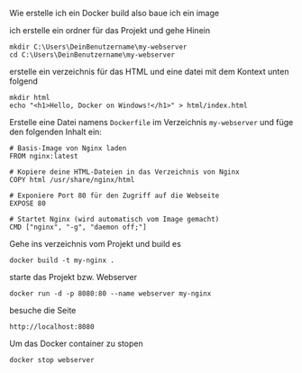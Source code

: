 Wie erstelle ich ein Docker build also baue ich ein image

ich erstelle ein ordner für das Projekt und gehe Hinein

```
mkdir C:\Users\DeinBenutzername\my-webserver
cd C:\Users\DeinBenutzername\my-webserver
```

erstelle ein verzeichnis für das HTML und eine datei mit dem Kontext unten folgend

```
mkdir html
echo "<h1>Hello, Docker on Windows!</h1>" > html/index.html
```

Erstelle eine Datei namens `Dockerfile` im Verzeichnis `my-webserver` und füge den folgenden Inhalt ein:

```
# Basis-Image von Nginx laden
FROM nginx:latest

# Kopiere deine HTML-Dateien in das Verzeichnis von Nginx
COPY html /usr/share/nginx/html

# Exponiere Port 80 für den Zugriff auf die Webseite
EXPOSE 80

# Startet Nginx (wird automatisch vom Image gemacht)
CMD ["nginx", "-g", "daemon off;"]
```

Gehe ins verzeichnis vom Projekt und build es 

```
docker build -t my-nginx .
```

starte das Projekt bzw. Webserver

```
docker run -d -p 8080:80 --name webserver my-nginx
```

besuche die Seite

```
http://localhost:8080
```

Um das Docker container zu stopen

```
docker stop webserver
```
